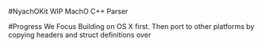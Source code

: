 #NyachOKit
WIP MachO C++ Parser

#Progress
We Focus Building on OS X first. Then port to other platforms by copying headers and struct definitions over